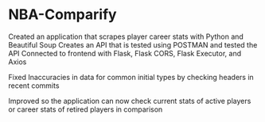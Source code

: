 # NBA-Comparify

Created an application that scrapes player career stats with Python and Beautiful Soup
Creates an API that is tested using POSTMAN and tested the API
Connected to frontend with Flask, Flask CORS, Flask Executor, and Axios

Fixed Inaccuracies in data for common initial types by checking headers in recent commits

Improved so the application can now check current stats of active players or career stats of retired players in comparison

